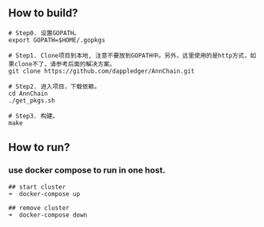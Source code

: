 ## How to build?

``` shell
# Step0. 设置GOPATH。
export GOPATH=$HOME/.gopkgs

# Step1. Clone项目到本地, 注意不要放到GOPATH中。另外，这里使用的是http方式，如果clone不了，请参考后面的解决方案。
git clone https://github.com/dappledger/AnnChain.git

# Step2. 进入项目，下载依赖。
cd AnnChain
./get_pkgs.sh

# Step3. 构建。
make
```

## How to run?

### use docker compose to run in one host.


```
## start cluster
➜  docker-compose up

## remove cluster
➜  docker-compose down
```
